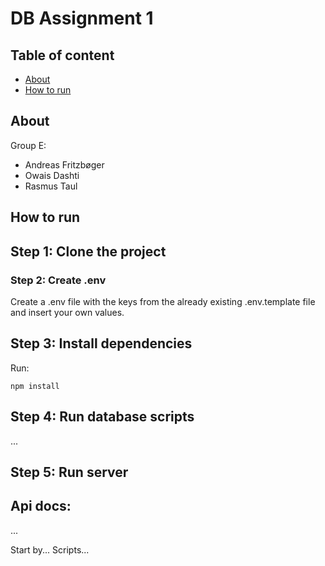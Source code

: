 # DB Assignment 1

## Table of content

- [About](#about)
- [How to run](#how-to-run)

## About

Group E:

- Andreas Fritzbøger
- Owais Dashti
- Rasmus Taul

## How to run

## Step 1: Clone the project

### Step 2: Create .env
Create a .env file with the keys from the already existing .env.template file and insert your own values.


## Step 3: Install dependencies
Run:
```
npm install
```

## Step 4: Run database scripts
...

## Step 5: Run server



## Api docs:
...



Start by...
Scripts...
